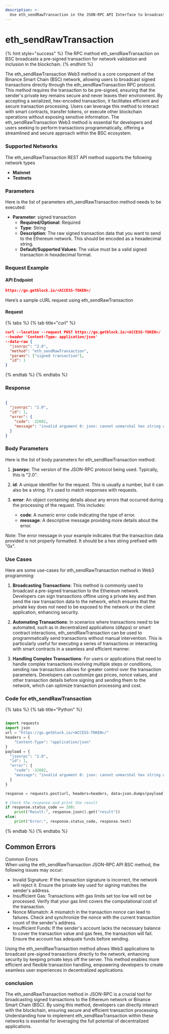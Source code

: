 ```yaml
---
description: >-
  Use eth_sendRawTransaction in the JSON-RPC API Interface to broadcast signed transactions on the BSC network seamlessly.
---
```


# eth_sendRawTransaction

{% hint style="success" %}
The RPC method eth_sendRawTransaction on BSC broadcasts a pre-signed transaction for network validation and inclusion in the blockchain.&#x20;
{% endhint %}

The eth_sendRawTransaction Web3 method is a core component of the Binance Smart Chain (BSC) network, allowing users to broadcast signed transactions directly through the eth_sendRawTransaction RPC protocol. This method requires the transaction to be pre-signed, ensuring that the sender's private key remains secure and never leaves their environment. By accepting a serialized, hex-encoded transaction, it facilitates efficient and secure transaction processing. Users can leverage this method to interact with smart contracts, transfer tokens, or execute other blockchain operations without exposing sensitive information. The eth_sendRawTransaction Web3 method is essential for developers and users seeking to perform transactions programmatically, offering a streamlined and secure approach within the BSC ecosystem.

### Supported Networks

The eth_sendRawTransaction REST API method supports the following network types
- **Mainnet**
- **Testnets**

### Parameters

Here is the list of parameters eth_sendRawTransaction method needs to be executed:

- **Parameter**: signed transaction
  - **Required/Optional**: Required
  - **Type**: String
  - **Description**: The raw signed transaction data that you want to send to the Ethereum network. This should be encoded as a hexadecimal string.
  - **Default/Supported Values**: The value must be a valid signed transaction in hexadecimal format.

### Request Example

#### API Endpoint

```json
https://go.getblock.io/<ACCESS-TOKEN>/
```
Here’s a sample cURL request using eth_sendRawTransaction

#### Request

{% tabs %}
{% tab title="curl" %}
```json
curl --location --request POST https://go.getblock.io/<ACCESS-TOKEN>/
--header 'Content-Type: application/json' 
--data-raw {
  "jsonrpc": "2.0",
  "method": "eth_sendRawTransaction",
  "params": ["signed transaction"],
  "id": 1
}
```
{% endtab %}
{% endtabs %}

### Response


```json

{
  "jsonrpc": "2.0",
  "id": 1,
  "error": {
    "code": -32602,
    "message": "invalid argument 0: json: cannot unmarshal hex string without 0x prefix into Go value of type hexutil.Bytes"
  }
}

```

### Body Parameters

Here is the list of body parameters for eth_sendRawTransaction method:

1. **jsonrpc**: The version of the JSON-RPC protocol being used. Typically, this is "2.0".

2. **id**: A unique identifier for the request. This is usually a number, but it can also be a string. It's used to match responses with requests.

3. **error**: An object containing details about any errors that occurred during the processing of the request. This includes:
   - **code**: A numeric error code indicating the type of error.
   - **message**: A descriptive message providing more details about the error.

Note: The error message in your example indicates that the transaction data provided is not properly formatted. It should be a hex string prefixed with "0x".

### Use Cases

Here are some use-cases for eth_sendRawTransaction method in Web3 programming:

1. **Broadcasting Transactions**: This method is commonly used to broadcast a pre-signed transaction to the Ethereum network. Developers can sign transactions offline using a private key and then send the raw transaction data to the network, which ensures that the private key does not need to be exposed to the network or the client application, enhancing security.

2. **Automating Transactions**: In scenarios where transactions need to be automated, such as in decentralized applications (dApps) or smart contract interactions, eth_sendRawTransaction can be used to programmatically send transactions without manual intervention. This is particularly useful for executing a series of transactions or interacting with smart contracts in a seamless and efficient manner.

3. **Handling Complex Transactions**: For users or applications that need to handle complex transactions involving multiple steps or conditions, sending raw transactions allows for greater control over the transaction parameters. Developers can customize gas prices, nonce values, and other transaction details before signing and sending them to the network, which can optimize transaction processing and cost.

### Code for eth_sendRawTransaction

{% tabs %}
{% tab title="Python" %}
```python

import requests
import json
url = "https://go.getblock.io/<ACCESS-TOKEN>/"
headers = {
    "Content-Type": "application/json"
}
payload = {
  "jsonrpc": "2.0",
  "id": 1,
  "error": {
    "code": -32602,
    "message": "invalid argument 0: json: cannot unmarshal hex string without 0x prefix into Go value of type hexutil.Bytes"
  }
}

response = requests.post(url, headers=headers, data=json.dumps(payload))

# Check the response and print the result
if response.status_code == 200:
    print("Result:", response.json().get("result"))
else:
    print("Error:", response.status_code, response.text)

```
{% endtab %}
{% endtabs %}

## Common Errors

Common Errors  
When using the eth_sendRawTransaction JSON-RPC API BSC method, the following issues may occur:  
- Invalid Signature: If the transaction signature is incorrect, the network will reject it. Ensure the private key used for signing matches the sender's address.  
- Insufficient Gas: Transactions with gas limits set too low will not be processed. Verify that your gas limit covers the computational cost of the transaction.  
- Nonce Mismatch: A mismatch in the transaction nonce can lead to failures. Check and synchronize the nonce with the current transaction count of the sender's address.  
- Insufficient Funds: If the sender's account lacks the necessary balance to cover the transaction value and gas fees, the transaction will fail. Ensure the account has adequate funds before sending.  

Using the eth_sendRawTransaction method allows Web3 applications to broadcast pre-signed transactions directly to the network, enhancing security by keeping private keys off the server. This method enables more efficient and flexible transaction handling, empowering developers to create seamless user experiences in decentralized applications.

### conclusion

The eth_sendRawTransaction method in JSON-RPC is a crucial tool for broadcasting signed transactions to the Ethereum network or Binance Smart Chain (BSC). By using this method, developers can directly interact with the blockchain, ensuring secure and efficient transaction processing. Understanding how to implement eth_sendRawTransaction within these networks is essential for leveraging the full potential of decentralized applications.
